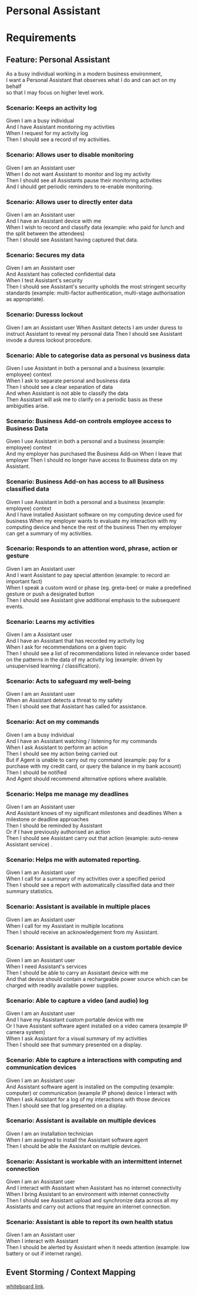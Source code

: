 # Personal Assistant

# Requirements

## Feature: Personal Assistant
As a busy individual working in a modern business environment,  
I want a Personal Assistant that observes what I do and can act on my behalf  
so that I may focus on higher level work.

### Scenario: Keeps an activity log
Given I am a busy individual  
And I have Assistant monitoring my activities  
When I request for my activity log  
Then I should see a record of my activities.

### Scenario: Allows user to disable monitoring
Given I am an Assistant user  
When I do not want Assistant to monitor and log my activity  
Then I should see all Assistants pause their monitoring activities  
And I should get periodic reminders to re-enable monitoring.

### Scenario: Allows user to directly enter data
Given I am an Assistant user  
And I have an Assistant device with me  
When I wish to record and classify data  (example: who paid for lunch and the split between the attendees)  
Then I should see Assistant having captured that data.

### Scenario: Secures my data
Given I am an Assistant user  
And Assistant has collected confidential data  
When I test Assistant's security  
Then I should see Assistant's security upholds the most stringent security standards (example: multi-factor authentication, multi-stage authorisation as appropriate).

### Scenario: Duresss lockout
Given I am an Assistant user
When Assitant detects I am under duress to instruct Assistant to reveal my personal data
Then I should see Assistant invode a duress lockout procedure.

### Scenario: Able to categorise data as personal vs business data
Given I use Assistant in both a personal and a business (example: employee) context  
When I ask to separate personal and business data  
Then I should see a clear separation of data  
And when Assistant is not able to classify the data  
Then Assistant will ask me to clarify on a periodic basis as these ambiguities arise.

### Scenario: Business Add-on controls employee access to Business Data
Given I use Assistant in both a personal and a business (example: employee) context  
And my employer has purchased the Business Add-on
When I leave that employer
Then I should no longer have access to Business data on my Assistant.

### Scenario: Business Add-on has access to all Business classified data
Given I use Assistant in both a personal and a business (example: employee) context  
And I have installed Assistant software on my computing device used for business
When my employer wants to evaluate my interaction with my computing device and hence the rest of the business
Then my employer can get a summary of my activities.

### Scenario: Responds to an attention word, phrase, action or gesture
Given I am an Assistant user  
And I want Assistant to pay special attention (example: to record an important fact)  
When I speak a custom word or phase (eg. greta-bee)  or make a predefined gesture or push a designated button  
Then I should see Assistant give additional emphasis to the subsequent events.

### Scenario: Learns my activities
Given I am a Assistant user  
And I have an Assistant that has recorded my activity log  
When I ask for recommendations on a given topic  
Then I should see a list of recommendations listed in relevance order based on the patterns in the data of my activity log (example: driven by unsupervised learning / classification).

### Scenario: Acts to safeguard my well-being
Given I am an Assistant user  
When an Assistant detects a threat to my safety  
Then I should see that Assistant has called for assistance.

### Scenario: Act on my commands
Given I am a busy individual  
And I have an Assistant watching / listening for my commands  
When I ask Assistant to perform an action  
Then I should see my action being carried out  
But if Agent is unable to carry out my command (example: pay for a purchase with my credit card, or query the balance in my bank account)  
Then I should be notified  
And Agent should recommend alternative options where available.

### Scenario: Helps me manage my deadlines
Given I am an Assistant user  
And Assistant knows of my significant milestones and deadlines 
When a milestone or deadline approaches  
Then I should be reminded by Assistant  
Or if I have previously authorised an action  
Then I should see Assistant carry out that action (example: auto-renew Assistant service)  .

### Scenario: Helps me with automated reporting.
Given I am an Assistant user  
When I call for a summary of my activities over a specified period  
Then I should see a report with automatically classified data and their summary statistics.

### Scenario: Assistant is available in multiple places
Given I am an Assistant user  
When I call for my Assistant in multiple locations  
Then I should receive an acknowledgement from my Assistant.

### Scenario: Assistant is available on a custom portable device
Given I am an Assistant user  
When I need Assistant's services  
Then I should be able to carry an Assistant device with me  
And that device should contain a rechargeable power source which can be charged with readily available power supplies.

### Scenario: Able to capture a video (and audio) log
Given I am an Assistant user  
And I have my Assistant custom portable device with me  
Or I have Assistant software agent installed on a video camera (example IP camera system)  
When I ask Assistant for a visual summary of my activities  
Then I should see that summary presented on a display.

### Scenario: Able to capture a interactions with computing and communication devices
Given I am an Assistant user  
And Assistant software agent is installed on the computing (example: computer)  or communication (example IP phone) device I interact with  
When I ask Assistant for a log of my interactions with those devices  
Then I should see that log presented on a display.

### Scenario: Assistant is available on multiple devices
Given I am an installation technician  
When I am assigned to install the Assistant software agent  
Then I should be able the Assistant on multiple devices.

### Scenario: Assistant is workable with an intermittent internet connection
Given I am an Assistant user  
And I interact with Assistant when Assistant has no internet connectivity  
When I bring Assistant to an environment with internet connectivity  
Then I should see Assistant upload and synchronize data across all my Assistants and carry out actions that require an internet connection.

### Scenario: Assistant is able to report its own health status
Given I am an Assistant user  
When I interact with Assistant  
Then I should be alerted by Assistant when it needs attention (example: low battery or out if internet range).

## Event Storming / Context Mapping
[whiteboard link](https://miro.com/app/board/o9J_ldKJFc4=/?share_link_id=330109991457).
